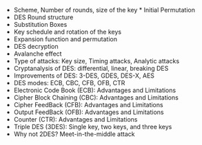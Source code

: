 * Scheme, Number of rounds, size of the key * Initial Permutation
* DES Round structure
* Substitution Boxes
* Key schedule and rotation of the keys
* Expansion function and permutation
* DES decryption
* Avalanche effect
* Type of attacks: Key size, Timing attacks, Analytic attacks
* Cryptanalysis of DES: differential, linear, breaking DES
* Improvements of DES: 3-DES, GDES, DES-X, AES
* DES modes: ECB, CBC, CFB, OFB, CTR
* Electronic Code Book (ECB): Advantages and Limitations
* Cipher Block Chaining (CBC): Advantages and Limitations
* Cipher FeedBack (CFB): Advantages and Limitations
* Output FeedBack (OFB): Advantages and Limitations
* Counter (CTR): Advantages and Limitations
* Triple DES (3DES): Single key, two keys, and three keys
* Why not 2DES? Meet-in-the-middle attack
